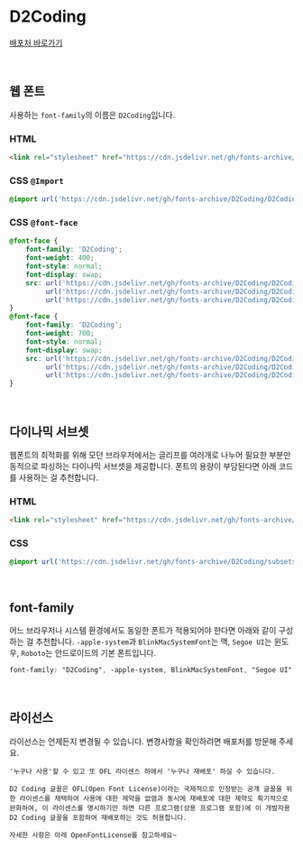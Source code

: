 # D2Coding

[배포처 바로가기](https://d2.naver.com/news/6492529)

&nbsp;

## 웹 폰트

사용하는 `font-family`의 이름은 `D2Coding`입니다.

### HTML

```html
<link rel="stylesheet" href="https://cdn.jsdelivr.net/gh/fonts-archive/D2Coding/D2Coding.css" type="text/css"/>
```

### CSS `@Import`

```css
@import url('https://cdn.jsdelivr.net/gh/fonts-archive/D2Coding/D2Coding.css');
```

### CSS `@font-face`

```css
@font-face {
    font-family: 'D2Coding';
    font-weight: 400;
    font-style: normal;
    font-display: swap;
    src: url('https://cdn.jsdelivr.net/gh/fonts-archive/D2Coding/D2Coding-Regular.woff2') format('woff2'),
         url('https://cdn.jsdelivr.net/gh/fonts-archive/D2Coding/D2Coding-Regular.woff') format('woff'),
         url('https://cdn.jsdelivr.net/gh/fonts-archive/D2Coding/D2Coding-Regular.ttf') format('truetype');
}
@font-face {
    font-family: 'D2Coding';
    font-weight: 700;
    font-style: normal;
    font-display: swap;
    src: url('https://cdn.jsdelivr.net/gh/fonts-archive/D2Coding/D2Coding-Bold.woff2') format('woff2'),
         url('https://cdn.jsdelivr.net/gh/fonts-archive/D2Coding/D2Coding-Bold.woff') format('woff'),
         url('https://cdn.jsdelivr.net/gh/fonts-archive/D2Coding/D2Coding-Bold.ttf') format('truetype');
}
```

&nbsp;

## 다이나믹 서브셋

웹폰트의 최적화를 위해 모던 브라우저에서는 글리프를 여러개로 나누어 필요한 부분만 동적으로 파싱하는 다이나믹 서브셋을 제공합니다. 폰트의 용량이 부담된다면 아래 코드를 사용하는 걸 추천합니다.

### HTML

```html
<link rel="stylesheet" href="https://cdn.jsdelivr.net/gh/fonts-archive/D2Coding/subsets/D2Coding-dynamic-subset.css" type="text/css"/>
```

### CSS

```css
@import url('https://cdn.jsdelivr.net/gh/fonts-archive/D2Coding/subsets/D2Coding-dynamic-subset.css');
```

&nbsp;

## font-family

어느 브라우저나 시스템 환경에서도 동일한 폰트가 적용되어야 한다면 아래와 같이 구성하는 걸 추천합니다. `-apple-system`과 `BlinkMacSystemFont`는 맥, `Segoe UI`는 윈도우, `Roboto`는 안드로이드의 기본 폰트입니다.


```css
font-family: "D2Coding", -apple-system, BlinkMacSystemFont, "Segoe UI", Roboto, Oxygen, Ubuntu, Cantarell, "Open Sans", "Helvetica Neue", sans-serif;
```

&nbsp;

## 라이선스

라이선스는 언제든지 변경될 수 있습니다. 변경사항을 확인하려면 배포처를 방문해 주세요.

```
'누구나 사용'할 수 있고 또 OFL 라이센스 하에서 '누구나 재배포' 하실 수 있습니다.

D2 Coding 글꼴은 OFL(Open Font License)이라는 국제적으로 인정받는 공개 글꼴을 위한 라이센스를 채택하여 사용에 대한 제약을 없앰과 동시에 재배포에 대한 제약도 획기적으로 완화하여, 이 라이센스를 명시하기만 하면 다른 프로그램(상용 프로그램 포함)에 이 개발자용 D2 Coding 글꼴을 포함하여 재배포하는 것도 허용합니다.

자세한 사항은 아래 OpenFontLicense를 참고하세요~
```
